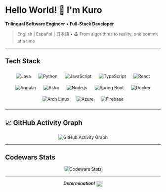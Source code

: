 # Hello World! 👾 I'm Kuro

**Trilingual Software Engineer** • **Full-Stack Developer**

> English | Español | 日本語 • 🕹️ From algorithms to reality, one commit at a time

---

## Tech Stack

<div align="center">
  <img src="https://kurojs.github.io/AssetHub/images/java.png" alt="Java" style="margin:10px;" />
  <img src="https://kurojs.github.io/AssetHub/images/python.png" alt="Python" style="margin:10px;" />
  <img src="https://kurojs.github.io/AssetHub/images/js.png" alt="JavaScript" style="margin:10px;" />
  <img src="https://kurojs.github.io/AssetHub/images/ts.png" alt="TypeScript" style="margin:10px;" />
  <img src="https://kurojs.github.io/AssetHub/images/react.png" alt="React" style="margin:10px;" />
  <img src="https://kurojs.github.io/AssetHub/images/angular.png" alt="Angular" style="margin:10px;" />
  <img src="https://kurojs.github.io/AssetHub/images/astro.png" alt="Astro" style="margin:10px;" />
  <img src="https://kurojs.github.io/AssetHub/images/node.png" alt="Node.js" style="margin:10px;" />
  <img src="https://kurojs.github.io/AssetHub/images/springboot.png" alt="Spring Boot" style="margin:10px;" />
  <img src="https://kurojs.github.io/AssetHub/images/docker.png" alt="Docker" style="margin:10px;" />
  <img src="https://kurojs.github.io/AssetHub/images/arch.png" alt="Arch Linux" style="margin:10px;" />
  <img src="https://kurojs.github.io/AssetHub/images/azure.png" alt="Azure" style="margin:10px;" />
  <img src="https://kurojs.github.io/AssetHub/images/firebase.png" alt="Firebase" style="margin:10px;" />
</div>

---

## 📈 GitHub Activity Graph

<div align="center">

![GitHub Activity Graph](https://github-readme-activity-graph.vercel.app/graph?username=kurojs&bg_color=transparent&color=9370db&line=1DB954&point=1DB954&area=true&hide_border=true)

</div>

---

## Codewars Stats

<div align="center">

![Codewars Stats](https://github.r2v.ch/codewars?user=kurojs&stroke=%239370db&background=00000000&color=%23ffffff&title=%239370db&logo=%231DB954)

</div>

---

<div align="center">

**_Determination!_** <img src="https://kurojs.github.io/AssetHub/images/heart.png" width="20" height="20" alt="heart" style="vertical-align: middle;" />

</div>
